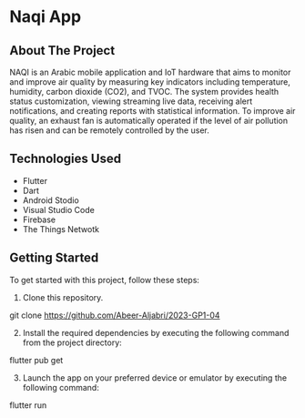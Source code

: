 # Naqi App

## About The Project
NAQI is an Arabic mobile application and IoT hardware that aims to monitor and improve air quality by measuring key indicators including temperature, humidity, carbon dioxide (CO2), and TVOC. The system provides health status customization, viewing streaming live data, receiving alert notifications, and creating reports with statistical information. To improve air quality, an exhaust fan is automatically operated if the level of air pollution has risen and can be remotely controlled by the user.

## Technologies Used
- Flutter
- Dart
- Android Stodio
- Visual Studio Code
- Firebase
- The Things Netwotk

## Getting Started
To get started with this project, follow these steps:

1. Clone this repository.

git clone https://github.com/Abeer-Aljabri/2023-GP1-04

2. Install the required dependencies by executing the following command from the project directory:

flutter pub get

3. Launch the app on your preferred device or emulator by executing the following command:

flutter run



